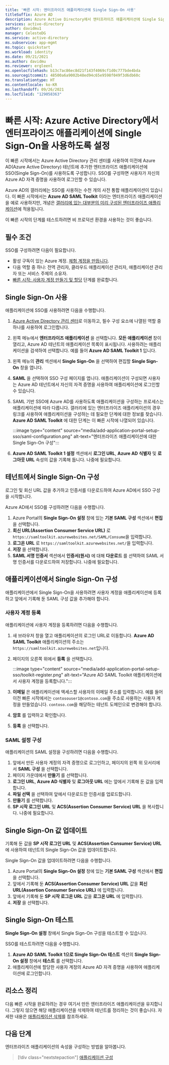 ```yaml
---
title: '빠른 시작: 엔터프라이즈 애플리케이션에 Single Sign-On 사용'
titleSuffix: Azure AD
description: Azure Active Directory에서 엔터프라이즈 애플리케이션에 Single Sign-On을 사용하도록 설정합니다.
services: active-directory
author: davidmu1
manager: CelesteDG
ms.service: active-directory
ms.subservice: app-mgmt
ms.topic: quickstart
ms.workload: identity
ms.date: 09/21/2021
ms.author: davidmu
ms.reviewer: ergleenl
ms.openlocfilehash: b13c7ac86ec8d21f143f4069cf1d0c777bde4bda
ms.sourcegitcommit: 48500a6a9002b48ed94c65e9598f049f3d6db60c
ms.translationtype: HT
ms.contentlocale: ko-KR
ms.lasthandoff: 09/26/2021
ms.locfileid: "129058363"
---
```

# <a name="quickstart-enable-single-sign-on-for-an-enterprise-application-in-azure-active-directory"></a>빠른 시작: Azure Active Directory에서 엔터프라이즈 애플리케이션에 Single Sign-On을 사용하도록 설정

이 빠른 시작에서는 Azure Active Directory 관리 센터를 사용하여 이전에 Azure AD(Azure Active Directory) 테넌트에 추가한 엔터프라이즈 애플리케이션에 SSO(Single Sign-On)를 사용하도록 구성합니다. SSO를 구성하면 사용자가 자신의 Azure AD 자격 증명을 사용하여 로그인할 수 있습니다. 

Azure AD의 갤러리에는 SSO를 사용하는 수천 개의 사전 통합 애플리케이션이 있습니다. 이 빠른 시작에서는 **Azure AD SAML Toolkit** 이라는 엔터프라이즈 애플리케이션을 예로 사용하지만, 개념은 [갤러리에 있는 대부분의 미리 구성된 엔터프라이즈 애플리케이션](../saas-apps/tutorial-list.md)에 적용됩니다.

이 빠른 시작의 단계를 테스트하려면 비 프로덕션 환경을 사용하는 것이 좋습니다.

## <a name="prerequisites"></a>필수 조건

SSO를 구성하려면 다음이 필요합니다.

- 활성 구독이 있는 Azure 계정. [체험 계정을 만듭니다](https://azure.microsoft.com/free/?WT.mc_id=A261C142F).
- 다음 역할 중 하나: 전역 관리자, 클라우드 애플리케이션 관리자, 애플리케이션 관리자 또는 서비스 주체의 소유자.
- [빠른 시작: 사용자 계정 만들기 및 할당](add-application-portal-assign-users.md) 단계를 완료합니다.

## <a name="enable-single-sign-on"></a>Single Sign-On 사용

애플리케이션에 SSO를 사용하려면 다음을 수행합니다.

1. [Azure Active Directory 관리 센터](https://aad.portal.azure.com)로 이동하고, 필수 구성 요소에 나열된 역할 중 하나를 사용하여 로그인합니다.
1. 왼쪽 메뉴에서 **엔터프라이즈 애플리케이션** 을 선택합니다. **모든 애플리케이션** 창이 열리고, Azure AD 테넌트의 애플리케이션 목록이 표시됩니다. 사용하려는 애플리케이션을 검색하여 선택합니다. 예를 들어 **Azure AD SAML Toolkit 1** 입니다.
1. 왼쪽 메뉴의 **관리** 섹션에서 **Single Sign-On** 을 선택하여 편집할 **Single Sign-On** 창을 엽니다.
1. **SAML** 을 선택하여 SSO 구성 페이지를 엽니다. 애플리케이션이 구성되면 사용자는 Azure AD 테넌트에서 자신의 자격 증명을 사용하여 애플리케이션에 로그인할 수 있습니다.
1. SAML 기반 SSO에 Azure AD를 사용하도록 애플리케이션을 구성하는 프로세스는 애플리케이션에 따라 다릅니다. 갤러리에 있는 엔터프라이즈 애플리케이션의 경우 링크를 사용하여 애플리케이션을 구성하는 데 필요한 단계에 대한 정보를 찾습니다. **Azure AD SAML Toolkit** 에 대한 단계는 이 빠른 시작에 나열되어 있습니다.

    :::image type="content" source="media/add-application-portal-setup-sso/saml-configuration.png" alt-text="엔터프라이즈 애플리케이션에 대한 Single Sign-On 구성":::

1. **Azure AD SAML Toolkit 1 설정** 섹션에서 **로그인 URL**, **Azure AD 식별자** 및 **로그아웃 URL** 속성의 값을 기록해 둡니다. 나중에 필요합니다.

## <a name="configure-single-sign-on-in-the-tenant"></a>테넌트에서 Single Sign-On 구성

로그인 및 회신 URL 값을 추가하고 인증서를 다운로드하여 Azure AD에서 SSO 구성을 시작합니다.

Azure AD에서 SSO를 구성하려면 다음을 수행합니다.

1. Azure Portal의 **Single Sign-On 설정** 창에 있는 **기본 SAML 구성** 섹션에서 **편집** 을 선택합니다. 
1. **회신 URL(Assertion Consumer Service URL)** 로 `https://samltoolkit.azurewebsites.net/SAML/Consume`을 입력합니다.
1. **로그온 URL** 로 `https://samltoolkit.azurewebsites.net/`을 입력합니다.
1. **저장** 을 선택합니다.
1. **SAML 서명 인증서** 섹션에서 **인증서(원시)** 에 대해 **다운로드** 를 선택하여 SAML 서명 인증서를 다운로드하여 저장합니다. 나중에 필요합니다.

## <a name="configure-single-sign-on-in-the-application"></a>애플리케이션에서 Single Sign-On 구성

애플리케이션에서 Single Sign-On을 사용하려면 사용자 계정을 애플리케이션에 등록하고 앞에서 기록해 둔 SAML 구성 값을 추가해야 합니다.

### <a name="register-the-user-account"></a>사용자 계정 등록

애플리케이션에 사용자 계정을 등록하려면 다음을 수행합니다.

1. 새 브라우저 창을 열고 애플리케이션의 로그인 URL로 이동합니다. **Azure AD SAML Toolkit** 애플리케이션의 주소는 `https://samltoolkit.azurewebsites.net`입니다.
1. 페이지의 오른쪽 위에서 **등록** 을 선택합니다.

    :::image type="content" source="media/add-application-portal-setup-sso/toolkit-register.png" alt-text="Azure AD SAML Toolkit 애플리케이션에서 사용자 계정을 등록합니다.":::

1. **이메일** 은 애플리케이션에 액세스할 사용자의 이메일 주소를 입력합니다. 예를 들어 이전 빠른 시작에서는 `contosouser1@contoso.com`을 주소로 사용하는 사용자 계정을 만들었습니다. `contoso.com`을 해당하는 테넌트 도메인으로 변경해야 합니다.
1. **암호** 를 입력하고 확인합니다.
1. **등록** 을 선택합니다.

### <a name="configure-saml-settings"></a>SAML 설정 구성

애플리케이션의 SAML 설정을 구성하려면 다음을 수행합니다.

1. 앞에서 만든 사용자 계정의 자격 증명으로 로그인하고, 페이지의 왼쪽 위 모서리에서 **SAML 구성** 을 선택합니다.
1. 페이지 가운데에서 **만들기** 를 선택합니다.
1. **로그인 URL**, **Azure AD 식별자** 및 **로그아웃 URL** 에는 앞에서 기록해 둔 값을 입력합니다.
1. **파일 선택** 을 선택하여 앞에서 다운로드한 인증서를 업로드합니다.
1. **만들기** 를 선택합니다.
1. **SP 시작 로그인 URL** 및 **ACS(Assertion Consumer Service) URL** 을 복사합니다. 나중에 필요합니다.

## <a name="update-single-sign-on-values"></a>Single Sign-On 값 업데이트

기록해 둔 값을 **SP 시작 로그인 URL** 및 **ACS(Assertion Consumer Service) URL** 에 사용하여 테넌트의 Single Sign-On 값을 업데이트합니다.

Single Sign-On 값을 업데이트하려면 다음을 수행합니다.

1. Azure Portal의 **Single Sign-On 설정** 창에 있는 **기본 SAML 구성** 섹션에서 **편집** 을 선택합니다. 
1. 앞에서 기록해 둔 **ACS(Assertion Consumer Service) URL** 값을 **회신 URL(Assertion Consumer Service URL)** 에 입력합니다.
1. 앞에서 기록해 둔 **SP 시작 로그온 URL** 값을 **로그온 URL** 에 입력합니다.
1. **저장** 을 선택합니다.

## <a name="test-single-sign-on"></a>Single Sign-On 테스트

**Single Sign-On 설정** 창에서 Single Sign-On 구성을 테스트할 수 있습니다.

SSO를 테스트하려면 다음을 수행합니다.

1. **Azure AD SAML Toolkit 1으로 Single Sign-On 테스트** 섹션의 **Single Sign-On 설정** 창에서 **테스트** 를 선택합니다.
1. 애플리케이션에 할당한 사용자 계정의 Azure AD 자격 증명을 사용하여 애플리케이션에 로그인합니다.

## <a name="clean-up-resources"></a>리소스 정리

다음 빠른 시작을 완료하려는 경우 여기서 만든 엔터프라이즈 애플리케이션을 유지합니다. 그렇지 않으면 해당 애플리케이션을 삭제하여 테넌트를 정리하는 것이 좋습니다. 자세한 내용은 [애플리케이션 삭제](delete-application-portal.md)를 참조하세요.

## <a name="next-steps"></a>다음 단계

엔터프라이즈 애플리케이션의 속성을 구성하는 방법을 알아봅니다.
> [!div class="nextstepaction"]
> [애플리케이션 구성](add-application-portal-configure.md)
